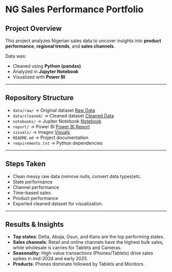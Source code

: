 # NG Sales Performance Portfolio




## Project Overview
This project analyzes Nigerian sales data to uncover insights into **product performance**, **regional trends**, and **sales channels**.  

Data was:
- Cleaned using **Python (pandas)**  
- Analyzed in **Jupyter Notebook**  
- Visualized with **Power BI**  
---

## Repository Structure

- `data/raw/` → Original dataset  [Raw Data](data/raw/)
- `data/cleaned/` → Cleaned dataset [Cleaned Data](data/processed/)
- `notebooks/` → Jupiter Notebook [Notebook](notebooks/)
- `report/` → Power BI [Power BI Report](Reports/)
- `visuals/`  → Images [Visuals](Visuals/)
- `README.md` → Project documentation
- `requirements.txt` → Python dependencies

---

## Steps Taken
   - Clean messy raw data (remove nulls, convert data types)etc.
   - State performance
   - Channel performance
   - Time-based sales
   - Product performance  
   - Exported cleaned dataset for visualization. 

---

## Results & Insights
- **Top states**: Delta, Abuja, Osun, and Kano are the top performing states.
- **Sales channels**: Retail and online channels have the highest bulk sales, while wholesale is carries for Tablets and Cameras.  
- **Seasonality**: High-value transactions (Phones/Tablets) drive sales spikes in mid-2024 and early 2025.  
- **Products**: Phones dominate followed by Tablets and Monitors.  

